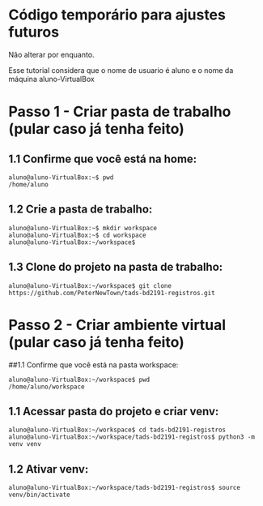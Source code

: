 # Código temporário para ajustes futuros
Não alterar por enquanto.

Esse tutorial considera que o nome de usuario é aluno e o nome da máquina aluno-VirtualBox

# Passo 1 - Criar pasta de trabalho (pular caso já tenha feito)

## 1.1 Confirme que você está na home:
```console
aluno@aluno-VirtualBox:~$ pwd
/home/aluno
```

## 1.2 Crie a pasta de trabalho:
```console
aluno@aluno-VirtualBox:~$ mkdir workspace
aluno@aluno-VirtualBox:~$ cd workspace
aluno@aluno-VirtualBox:~/workspace$
```

## 1.3 Clone do projeto na pasta de trabalho:
```console
aluno@aluno-VirtualBox:~/workspace$ git clone https://github.com/PeterNewTown/tads-bd2191-registros.git
```

# Passo 2 - Criar ambiente virtual (pular caso já tenha feito)

##1.1 Confirme que você está na pasta workspace:
```console
aluno@aluno-VirtualBox:~/workspace$ pwd
/home/aluno/workspace
```

## 1.1 Acessar pasta do projeto e criar venv:
```console
aluno@aluno-VirtualBox:~/workspace$ cd tads-bd2191-registros
aluno@aluno-VirtualBox:~/workspace/tads-bd2191-registros$ python3 -m venv venv
```
## 1.2 Ativar venv:
```console
aluno@aluno-VirtualBox:~/workspace/tads-bd2191-registros$ source venv/bin/activate
```

